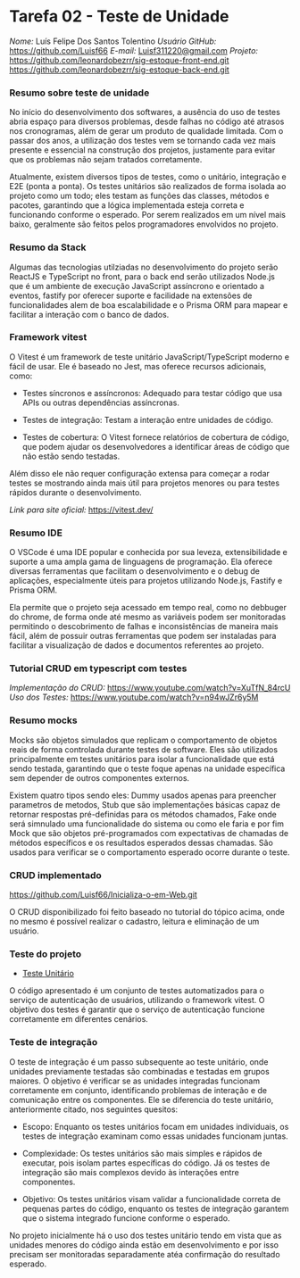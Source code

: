 # Tarefa 02 - Teste de Unidade

*Nome:* Luís Felipe Dos Santos Tolentino
*Usuário GitHub:* https://github.com/Luisf66
*E-mail:* Luisf311220@gmail.com
*Projeto:* https://github.com/leonardobezrr/sig-estoque-front-end.git
           https://github.com/leonardobezrr/sig-estoque-back-end.git



### Resumo sobre teste de unidade

No início do desenvolvimento dos softwares, a ausência do uso de testes abria espaço para diversos problemas, desde falhas no código até atrasos nos cronogramas, além de gerar um produto de qualidade limitada. Com o passar dos anos, a utilização dos testes vem se tornando cada vez mais presente e essencial na construção dos projetos, justamente para evitar que os problemas não sejam tratados corretamente.

Atualmente, existem diversos tipos de testes, como o unitário, integração e E2E (ponta a ponta). Os testes unitários são realizados de forma isolada ao projeto como um todo; eles testam as funções das classes, métodos e pacotes, garantindo que a lógica implementada esteja correta e funcionando conforme o esperado. Por serem realizados em um nível mais baixo, geralmente são feitos pelos programadores envolvidos no projeto.

### Resumo da Stack

Algumas das tecnologias utilziadas no desenvolvimento do projeto serão ReactJS e TypeScript no front, para o back end serão utilizados Node.js que é um ambiente de execução JavaScript assíncrono e orientado a eventos, fastify por oferecer suporte e facilidade na extensões de funcionalidades alem de boa escalabilidade e o Prisma ORM para mapear e facilitar a interação com o banco de dados.


### Framework vitest

O Vitest é um framework de teste unitário JavaScript/TypeScript moderno e fácil de usar. Ele é baseado no Jest, mas oferece recursos adicionais, como: 

* Testes síncronos e assíncronos: Adequado para testar código que usa APIs ou outras dependências assíncronas. 

* Testes de integração: Testam a interação entre unidades de código. 

* Testes de cobertura: O Vitest fornece relatórios de cobertura de código, que podem ajudar os desenvolvedores a identificar áreas de código que não estão sendo testadas. 

Além disso ele não requer configuração extensa para começar a rodar testes se mostrando ainda mais útil para projetos menores ou para testes rápidos durante o desenvolvimento.

*Link para site oficial:* https://vitest.dev/

### Resumo IDE

O VSCode é uma IDE popular e conhecida por sua leveza, extensibilidade e suporte a uma ampla gama de linguagens de programação. Ela oferece diversas ferramentas que facilitam o desenvolvimento e o debug de aplicações, especialmente úteis para projetos utilizando Node.js, Fastify e Prisma ORM.

Ela permite que o projeto seja acessado em tempo real, como no debbuger do chrome, de forma onde até mesmo as variáveis podem ser monitoradas permitindo o descobrimento de falhas e inconsistências de maneira mais fácil, além de possuir outras ferramentas que podem ser instaladas para facilitar a visualização de dados e documentos referentes ao projeto.

### Tutorial CRUD em typescript com testes

*Implementação do CRUD:* https://www.youtube.com/watch?v=XuTfN_84rcU
*Uso dos Testes:* https://www.youtube.com/watch?v=n94wJZr6y5M

### Resumo mocks

Mocks são objetos simulados que replicam o comportamento de objetos reais de forma controlada durante testes de software. Eles são utilizados principalmente em testes unitários para isolar a funcionalidade que está sendo testada, garantindo que o teste foque apenas na unidade específica sem depender de outros componentes externos.

Existem quatro tipos sendo eles: Dummy usados apenas para preencher parametros de metodos, Stub que são implementações básicas capaz de retornar respostas pré-definidas para os métodos chamados, Fake onde será simnulado uma funcionalidade do sistema ou como ele faria e por fim Mock que são objetos pré-programados com expectativas de chamadas de métodos específicos e os resultados esperados dessas chamadas. São usados para verificar se o comportamento esperado ocorre durante o teste.

### CRUD implementado

https://github.com/Luisf66/Inicializa-o-em-Web.git

O CRUD disponibilizado foi feito baseado no tutorial do tópico acima, onde no mesmo é possível realizar o cadastro, leitura e eliminação de um usuário.

### Teste do projeto

* [Teste Unitário](https://github.com/leonardobezrr/sig-estoque-back-end/blob/dev/src/services/user/authenticate-user.test.ts)

O código apresentado é um conjunto de testes automatizados para o serviço de autenticação de usuários, utilizando o framework vitest. O objetivo dos testes é garantir que o serviço de autenticação funcione corretamente em diferentes cenários.

### Teste de integração

O teste de integração é um passo subsequente ao teste unitário, onde unidades previamente testadas são combinadas e testadas em grupos maiores.
O objetivo é verificar se as unidades integradas funcionam corretamente em conjunto, identificando problemas de interação e de comunicação entre os componentes.
Ele se diferencia do teste unitário, anteriormente citado, nos seguintes quesitos:

* Escopo: Enquanto os testes unitários focam em unidades individuais, os testes de integração examinam como essas unidades funcionam juntas.

* Complexidade: Os testes unitários são mais simples e rápidos de executar, pois isolam partes específicas do código. Já os testes de integração são mais complexos devido às interações entre componentes.

* Objetivo: Os testes unitários visam validar a funcionalidade correta de pequenas partes do código, enquanto os testes de integração garantem que o sistema integrado funcione conforme o esperado.

No projeto inicialmente há o uso dos testes unitário tendo em vista que as unidades menores do código ainda estão em desenvolvimento e por isso precisam ser monitoradas separadamente atéa confirmação do resultado esperado.